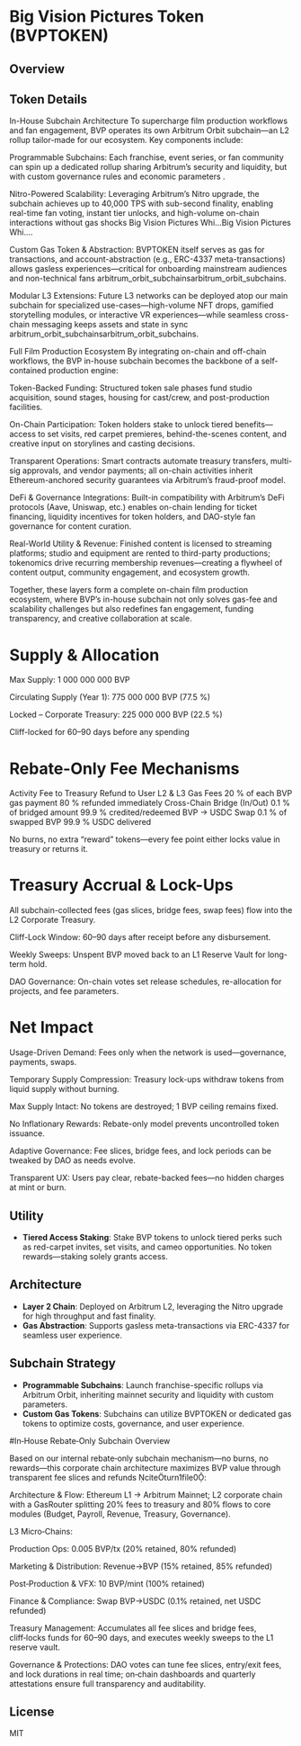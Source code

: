 # Big Vision Pictures Token (BVPTOKEN)

## Overview

## Token Details
In-House Subchain Architecture
To supercharge film production workflows and fan engagement, BVP operates its own Arbitrum Orbit subchain—an L2 rollup tailor-made for our ecosystem. Key components include:

Programmable Subchains: Each franchise, event series, or fan community can spin up a dedicated rollup sharing Arbitrum’s security and liquidity, but with custom governance rules and economic parameters .

Nitro-Powered Scalability: Leveraging Arbitrum’s Nitro upgrade, the subchain achieves up to 40,000 TPS with sub-second finality, enabling real-time fan voting, instant tier unlocks, and high-volume on-chain interactions without gas shocks Big Vision Pictures Whi…Big Vision Pictures Whi….

Custom Gas Token & Abstraction: BVPTOKEN itself serves as gas for transactions, and account-abstraction (e.g., ERC-4337 meta-transactions) allows gasless experiences—critical for onboarding mainstream audiences and non-technical fans arbitrum_orbit_subchainsarbitrum_orbit_subchains.

Modular L3 Extensions: Future L3 networks can be deployed atop our main subchain for specialized use-cases—high-volume NFT drops, gamified storytelling modules, or interactive VR experiences—while seamless cross-chain messaging keeps assets and state in sync arbitrum_orbit_subchainsarbitrum_orbit_subchains.

Full Film Production Ecosystem
By integrating on-chain and off-chain workflows, the BVP in-house subchain becomes the backbone of a self-contained production engine:

Token-Backed Funding: Structured token sale phases fund studio acquisition, sound stages, housing for cast/crew, and post-production facilities.

On-Chain Participation: Token holders stake to unlock tiered benefits—access to set visits, red carpet premieres, behind-the-scenes content, and creative input on storylines and casting decisions.

Transparent Operations: Smart contracts automate treasury transfers, multi-sig approvals, and vendor payments; all on-chain activities inherit Ethereum-anchored security guarantees via Arbitrum’s fraud-proof model.

DeFi & Governance Integrations: Built-in compatibility with Arbitrum’s DeFi protocols (Aave, Uniswap, etc.) enables on-chain lending for ticket financing, liquidity incentives for token holders, and DAO-style fan governance for content curation.

Real-World Utility & Revenue: Finished content is licensed to streaming platforms; studio and equipment are rented to third-party productions; tokenomics drive recurring membership revenues—creating a flywheel of content output, community engagement, and ecosystem growth.

Together, these layers form a complete on-chain film production ecosystem, where BVP’s in-house subchain not only solves gas-fee and scalability challenges but also redefines fan engagement, funding transparency, and creative collaboration at scale.








# Supply & Allocation
Max Supply: 1 000 000 000 BVP

Circulating Supply (Year 1): 775 000 000 BVP (77.5 %)

Locked – Corporate Treasury: 225 000 000 BVP (22.5 %)

Cliff-locked for 60–90 days before any spending


# Rebate-Only Fee Mechanisms

Activity	Fee to Treasury	Refund to User
L2 & L3 Gas Fees	20 % of each BVP gas payment	80 % refunded immediately
Cross-Chain Bridge (In/Out)	0.1 % of bridged amount	99.9 % credited/redeemed
BVP → USDC Swap	0.1 % of swapped BVP	99.9 % USDC delivered

No burns, no extra “reward” tokens—every fee point either locks value in treasury or returns it.


# Treasury Accrual & Lock-Ups

All subchain-collected fees (gas slices, bridge fees, swap fees) flow into the L2 Corporate Treasury.

Cliff-Lock Window: 60–90 days after receipt before any disbursement.

Weekly Sweeps: Unspent BVP moved back to an L1 Reserve Vault for long-term hold.

DAO Governance: On-chain votes set release schedules, re-allocation for projects, and fee parameters.


# Net Impact

Usage-Driven Demand: Fees only when the network is used—governance, payments, swaps.

Temporary Supply Compression: Treasury lock-ups withdraw tokens from liquid supply without burning.

Max Supply Intact: No tokens are destroyed; 1 BVP ceiling remains fixed.

No Inflationary Rewards: Rebate-only model prevents uncontrolled token issuance.

Adaptive Governance: Fee slices, bridge fees, and lock periods can be tweaked by DAO as needs evolve.

Transparent UX: Users pay clear, rebate-backed fees—no hidden charges at mint or burn.


## Utility

* **Tiered Access Staking**: Stake BVP tokens to unlock tiered perks such as red-carpet invites, set visits, and cameo opportunities. No token rewards—staking solely grants access.

## Architecture

* **Layer 2 Chain**: Deployed on Arbitrum L2, leveraging the Nitro upgrade for high throughput and fast finality.
* **Gas Abstraction**: Supports gasless meta-transactions via ERC-4337 for seamless user experience.

## Subchain Strategy

* **Programmable Subchains**: Launch franchise-specific rollups via Arbitrum Orbit, inheriting mainnet security and liquidity with custom parameters.
* **Custom Gas Tokens**: Subchains can utilize BVPTOKEN or dedicated gas tokens to optimize costs, governance, and user experience.

#In‑House Rebate‑Only Subchain Overview

Based on our internal rebate‑only subchain mechanism—no burns, no rewards—this corporate chain architecture maximizes BVP value through transparent fee slices and refunds citeturn1file0:

Architecture & Flow: Ethereum L1 → Arbitrum Mainnet; L2 corporate chain with a GasRouter splitting 20% fees to treasury and 80% flows to core modules (Budget, Payroll, Revenue, Treasury, Governance).

L3 Micro‑Chains:

Production Ops: 0.005 BVP/tx (20% retained, 80% refunded)

Marketing & Distribution: Revenue→BVP (15% retained, 85% refunded)

Post‑Production & VFX: 10 BVP/mint (100% retained)

Finance & Compliance: Swap BVP→USDC (0.1% retained, net USDC refunded)

Treasury Management: Accumulates all fee slices and bridge fees, cliff‑locks funds for 60–90 days, and executes weekly sweeps to the L1 reserve vault.

Governance & Protections: DAO votes can tune fee slices, entry/exit fees, and lock durations in real time; on‑chain dashboards and quarterly attestations ensure full transparency and auditability.
## License

MIT
